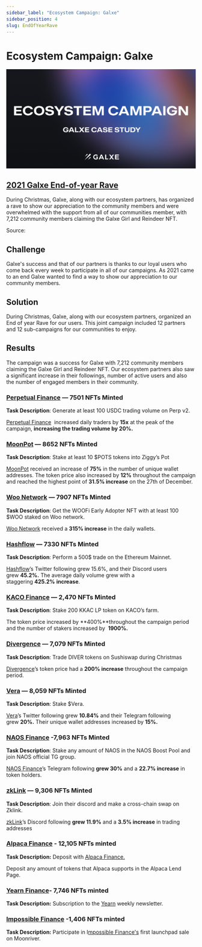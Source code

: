 ```yaml
---
sidebar_label: "Ecosystem Campaign: Galxe"
sidebar_position: 4
slug: EndOfYearRave
---
```

# Ecosystem Campaign: Galxe

![](assets/galxe-case-study-banner-2.png)

## [2021 Galxe End-of-year Rave](<https://blog.galxe.com/growth-hacking-in-web3-2021-project-galaxy-eoy-rave-campaign-recap-946a7452930b>)

During Christmas, Galxe, along with our ecosystem partners, has organized a rave to show our appreciation to the community members and were overwhelmed with the support from all of our communities member, with 7,212 community members claiming the Galxe Girl and Reindeer NFT.

Source: [](https://blog.galxe.com/growth-hacking-in-web3-2021-project-galaxy-eoy-rave-campaign-recap-946a7452930b)

## Challenge

Galxe's success and that of our partners is thanks to our loyal users who come back every week to participate in all of our campaigns. As 2021 came to an end Galxe wanted to find a way to show our appreciation to our community members.

## Solution

During Christmas, Galxe, along with our ecosystem partners, organized an End of year Rave for our users. This joint campaign included 12 partners and 12 sub-campaigns for our communities to enjoy.

## Results

The campaign was a success for Galxe with 7,212 community members claiming the Galxe Girl and Reindeer NFT.  Our ecosystem partners also saw a significant increase in their followings, number of active users and also the number of engaged members in their community.

### **[Perpetual Finance](https://galxe.com/perp/campaign/GCGRYUUwnX/) — 7501 NFTs Minted**

**Task Description**: Generate at least 100 USDC trading volume on Perp v2.

 [Perpetual Finance](https://twitter.com/perpprotocol)  increased daily traders by **15x** at the peak of the campaign, **increasing the trading volume by 20%.**

### **[MoonPot](https://galxe.com/moonpot/campaign/GCMk8UUMgm/) — 8652 NFTs Minted**

**Task Description**: Stake at least 10 $POTS tokens into Ziggy’s Pot

 [MoonPot](https://twitter.com/moonpotdotcom) received an increase of **75%** in the number of unique wallet addresses. The token price also increased by **12%** throughout the campaign and reached the highest point of **31.5% increase** on the 27th of December.

### **[Woo Network](https://galxe.com/woonetwork/campaign/GCJZYUUU4A/) — 7907 NFTs Minted**

**Task Description**: Get the WOOFi Early Adopter NFT with at least 100 $WOO staked on Woo network.

 [Woo Network](https://twitter.com/WOOnetwork) received a **315% increase** in the daily wallets.

### **[Hashflow](https://galxe.com/hashflow/campaign/GCJr8UUnEB/) — 7330 NFTs Minted**

**Task Description**:  Perform a 500$ trade on the Ethereum Mainnet.

 [Hashflow](https://twitter.com/hashflownetwork)’s Twitter following grew 15.6%, and their Discord users grew **45.2%.** The average daily volume grew with a staggering **425.2%** **increase**.

### **[KACO Finance](https://galxe.com/KACO/campaign/GCTh8UUPMK/) — 2,470 NFTs Minted**

**Task Description**: Stake 200 KKAC LP token on KACO’s farm.

The token price increased by **400%**throughout the campaign period and the number of stakers increased by  **1900%.**

### **[Divergence](https://galxe.com/divergence/campaign/GCzc8UUBwB/) — 7,079 NFTs Minted**

**Task Description**: Trade DIVER tokens on Sushiswap during Christmas

 [Divergence](https://twitter.com/divergencedefi)’s token price had a **200% increase** throughout the campaign period.

### **[Vera](https://galxe.com/vera/campaign/GCzd8UUByN/) — 8,059 NFTs Minted**

**Task Description**: Stake $Vera.

[Vera](https://twitter.com/VeraDeFi)’s Twitter following grew **10.84%** and their Telegram following grew **20%.** Their unique wallet addresses increased by **15%.**

### **[NAOS Finance](https://galxe.com/naosfinance/campaign/GCwt8UUAhP/) -7,963 NFTs Minted**

**Task Description**: Stake any amount of NAOS in the NAOS Boost Pool and join NAOS official TG group.

[NAOS Finance](https://twitter.com/naos_finance)’s  Telegram following **grew 30%** and a **22.7% increase** in token holders.

### **[zkLink](https://galxe.com/zkLink/campaign/GCTA8UUPRX/) — 9,306 NFTs Minted**

**Task Description**: Join their discord and make a cross-chain swap on Zklink.

 [zkLink](https://twitter.com/zkLinkorg)’s Discord following **grew 11.9%** and a **3.5% increase** in trading addresses

### [Alpaca Finance](https://galxe.com/alpacafinance/campaign/GCJC8UUM9N) - 12,105 NFTs minted

**Task Description:** Deposit with [Alpaca Finance.](https://twitter.com/AlpacaFinance)

Deposit any amount of tokens that Alpaca supports in the Alpaca Lend Page.

### [Yearn Finance](https://galxe.com/yearn/campaign/GCTj8UUaoD/)- 7,746 NFTs minted

**Task Description:** Subscription to the [Yearn](https://twitter.com/iearnfinance) weekly newsletter.

### [Impossible Finance](https://galxe.com/impossible/campaign/GCh88UUH64/) -1,406 NFTs minted

**Task Description:** Participate in I[mpossible Finance's](https://twitter.com/impossiblefi) first launchpad sale on Moonriver.